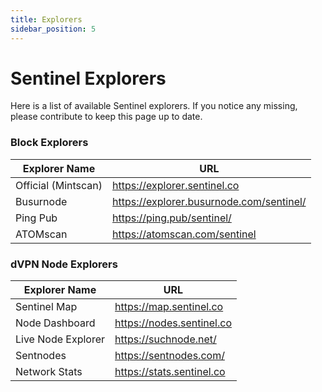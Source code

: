 ```yaml
---
title: Explorers
sidebar_position: 5
---
```


# Sentinel Explorers

Here is a list of available Sentinel explorers. If you notice any missing, please contribute to keep this page up to date.

### Block Explorers

| Explorer Name | URL                                       |
|---------------|-------------------------------------------|
| Official (Mintscan)      | https://explorer.sentinel.co           |
| Busurnode      | https://explorer.busurnode.com/sentinel/                  |
| Ping Pub      | https://ping.pub/sentinel/                  |
| ATOMscan      | https://atomscan.com/sentinel           |


### dVPN Node Explorers

| Explorer Name | URL                                       |
|---------------|-------------------------------------------|
| Sentinel Map      | https://map.sentinel.co           |
| Node Dashboard      | https://nodes.sentinel.co           |
| Live Node Explorer      | https://suchnode.net/           |
| Sentnodes      | https://sentnodes.com/           |
| Network Stats      | https://stats.sentinel.co           |